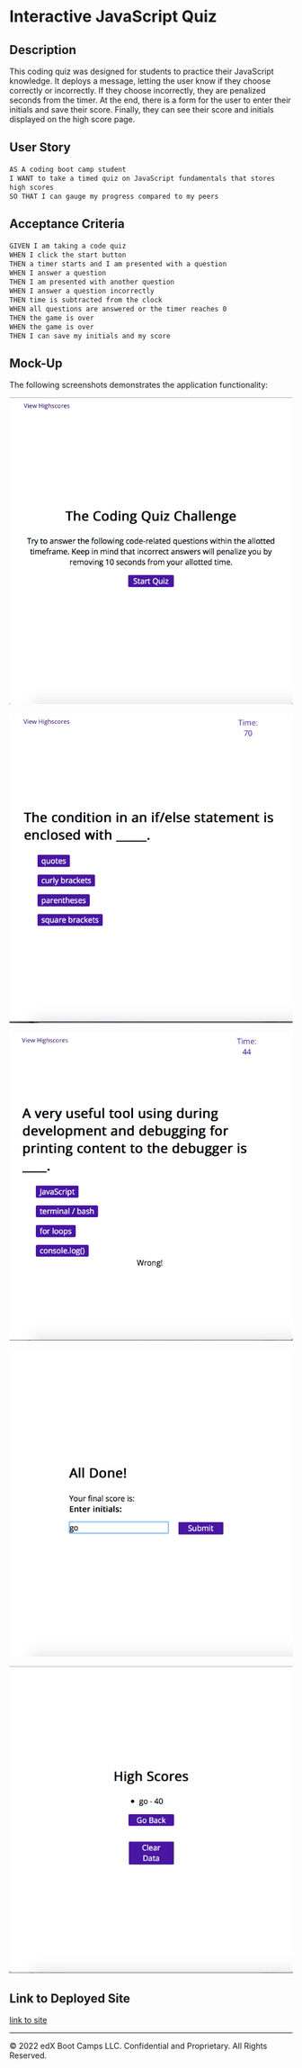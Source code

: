 # Interactive JavaScript Quiz

## Description

This coding quiz was designed for students to practice their JavaScript knowledge. It deploys a message, letting the user know if they choose correctly or incorrectly. If they choose incorrectly, they are penalized seconds from the timer. At the end, there is a form for the user to enter their initials and save their score. Finally, they can see their score and initials displayed on the high score page. 

## User Story

```
AS A coding boot camp student
I WANT to take a timed quiz on JavaScript fundamentals that stores high scores
SO THAT I can gauge my progress compared to my peers
```

## Acceptance Criteria

```
GIVEN I am taking a code quiz
WHEN I click the start button
THEN a timer starts and I am presented with a question
WHEN I answer a question
THEN I am presented with another question
WHEN I answer a question incorrectly
THEN time is subtracted from the clock
WHEN all questions are answered or the timer reaches 0
THEN the game is over
WHEN the game is over
THEN I can save my initials and my score
```

## Mock-Up

The following screenshots demonstrates the application functionality:

![Screenshot of the landing page.](./assets/images/screenshot-landing-page.png)

![Screenshot of question 1](./assets/images/screenshot-first-question.png)

![Screenshot of question 2, displaying "wrong!" message and penalized time](./assets/images/screenshot-question-2.png)

![Screenshot of page where user is prompted to enter initials.](./assets/images/screenshot-initials.png)

![Screenshot of High Scores page.](./assets/images/screenshot-highscores.png)

## Link to Deployed Site

[link to site](https://gabrielaortiz6.github.io/js-code-quiz/quiz.html/)

---

© 2022 edX Boot Camps LLC. Confidential and Proprietary. All Rights Reserved.
